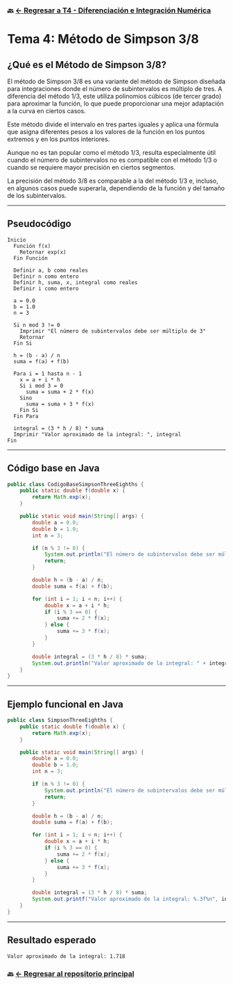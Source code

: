 ### 🔙 [← Regresar a T4 - Diferenciación e Integración Numérica](https://github.com/ANTONY2812/M-todosNum-ricosLalo/tree/main/T4%20-%20Diferenciaci%C3%B3n%20e%20Integraci%C3%B3n%20Num%C3%A9rica)

#  Tema 4: Método de Simpson 3/8

##  ¿Qué es el Método de Simpson 3/8?

El método de Simpson 3/8 es una variante del método de Simpson diseñada para integraciones donde el número de subintervalos es múltiplo de tres. A diferencia del método 1/3, este utiliza polinomios cúbicos (de tercer grado) para aproximar la función, lo que puede proporcionar una mejor adaptación a la curva en ciertos casos.

Este método divide el intervalo en tres partes iguales y aplica una fórmula que asigna diferentes pesos a los valores de la función en los puntos extremos y en los puntos interiores.

Aunque no es tan popular como el método 1/3, resulta especialmente útil cuando el número de subintervalos no es compatible con el método 1/3 o cuando se requiere mayor precisión en ciertos segmentos.

La precisión del método 3/8 es comparable a la del método 1/3 e, incluso, en algunos casos puede superarla, dependiendo de la función y del tamaño de los subintervalos.

---

##  Pseudocódigo

```plaintext
Inicio
  Función f(x)
    Retornar exp(x)
  Fin Función

  Definir a, b como reales
  Definir n como entero
  Definir h, suma, x, integral como reales
  Definir i como entero

  a = 0.0
  b = 1.0
  n = 3

  Si n mod 3 != 0
    Imprimir "El número de subintervalos debe ser múltiplo de 3"
    Retornar
  Fin Si

  h = (b - a) / n
  suma = f(a) + f(b)

  Para i = 1 hasta n - 1
    x = a + i * h
    Si i mod 3 = 0
      suma = suma + 2 * f(x)
    Sino
      suma = suma + 3 * f(x)
    Fin Si
  Fin Para

  integral = (3 * h / 8) * suma
  Imprimir "Valor aproximado de la integral: ", integral
Fin
```
---

##  Código base en Java

```java
public class CodigoBaseSimpsonThreeEighths {
    public static double f(double x) {
        return Math.exp(x);
    }

    public static void main(String[] args) {
        double a = 0.0;
        double b = 1.0;
        int n = 3;

        if (n % 3 != 0) {
            System.out.println("El número de subintervalos debe ser múltiplo de 3");
            return;
        }

        double h = (b - a) / n;
        double suma = f(a) + f(b);

        for (int i = 1; i < n; i++) {
            double x = a + i * h;
            if (i % 3 == 0) {
                suma += 2 * f(x);
            } else {
                suma += 3 * f(x);
            }
        }

        double integral = (3 * h / 8) * suma;
        System.out.println("Valor aproximado de la integral: " + integral);
    }
}
```

---

##  Ejemplo funcional en Java

```java
public class SimpsonThreeEighths {
    public static double f(double x) {
        return Math.exp(x);
    }

    public static void main(String[] args) {
        double a = 0.0;
        double b = 1.0;
        int n = 3;

        if (n % 3 != 0) {
            System.out.println("El número de subintervalos debe ser múltiplo de 3");
            return;
        }

        double h = (b - a) / n;
        double suma = f(a) + f(b);

        for (int i = 1; i < n; i++) {
            double x = a + i * h;
            if (i % 3 == 0) {
                suma += 2 * f(x);
            } else {
                suma += 3 * f(x);
            }
        }

        double integral = (3 * h / 8) * suma;
        System.out.printf("Valor aproximado de la integral: %.3f%n", integral);
    }
}
```

---

##  Resultado esperado
```
Valor aproximado de la integral: 1.718
```

### 🔙 [← Regresar al repositorio principal](https://github.com/ANTONY2812/M-todosNum-ricosLalo)
